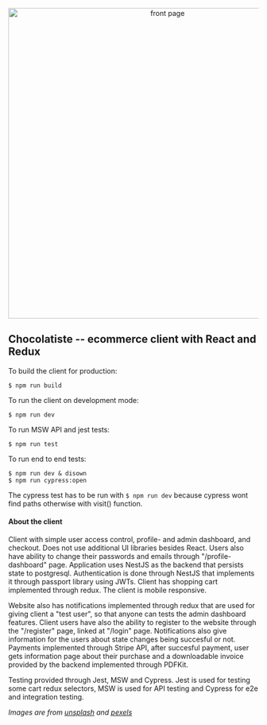 <p align="center">
  <img src="https://i.imgur.com/SWs77TE.png" width="625" alt="front page" />
</p>

## Chocolatiste -- ecommerce client with React and Redux

To build the client for production:
```console
$ npm run build
```

To run the client on development mode:
```console
$ npm run dev
```

To run MSW API and jest tests:
```console
$ npm run test
```

To run end to end tests:
```console
$ npm run dev & disown
$ npm run cypress:open
```

The cypress test has to be run with `$ npm run dev` because cypress wont find paths otherwise with visit() function.

#### About the client

Client with simple user access control, profile- and admin dashboard, and checkout. Does not use additional UI libraries besides React. Users also have ability to change their passwords and emails through "/profile-dashboard" page. Application uses NestJS as the backend that persists state to postgresql. Authentication is done through NestJS that implements it through passport library using JWTs. Client has shopping cart implemented through redux. The client is mobile responsive.

Website also has notifications implemented through redux that are used for giving client a "test user", so that anyone can tests the admin dashboard features. Client users have also the ability to register to the website through the "/register" page, linked at "/login" page. Notifications also give information for the users about state changes being succesful or not. Payments implemented through Stripe API, after succesful payment, user gets information page about their purchase and a downloadable invoice provided by the backend implemented through PDFKit.

Testing provided through Jest, MSW and Cypress. Jest is used for testing some cart redux selectors, MSW is used for API testing and Cypress for e2e and integration testing.
  

*Images are from [unsplash](https://unsplash.com/) and [pexels](https://www.pexels.com/)*
